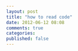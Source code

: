 ```yaml
---
layout: post
title: "how to read code"
date: 2012-06-12 08:08
comments: true
categories: 
published: false
---
```

